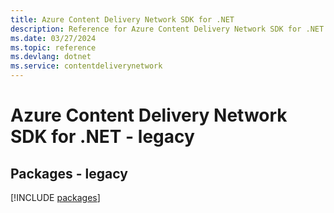```yaml
---
title: Azure Content Delivery Network SDK for .NET
description: Reference for Azure Content Delivery Network SDK for .NET
ms.date: 03/27/2024
ms.topic: reference
ms.devlang: dotnet
ms.service: contentdeliverynetwork
---
```

# Azure Content Delivery Network SDK for .NET - legacy
## Packages - legacy
[!INCLUDE [packages](content-delivery-network-index.md)]